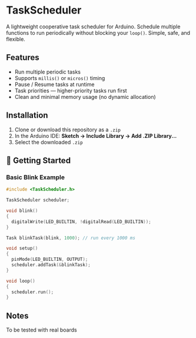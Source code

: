 # TaskScheduler
A lightweight cooperative task scheduler for Arduino. Schedule multiple functions to run periodically without blocking your `loop()`. Simple, safe, and flexible.

## Features

- Run multiple periodic tasks
- Supports `millis()` or `micros()` timing
- Pause / Resume tasks at runtime
- Task priorities — higher-priority tasks run first
- Clean and minimal memory usage (no dynamic allocation)

## Installation

1. Clone or download this repository as a `.zip`
2. In the Arduino IDE: **Sketch → Include Library → Add .ZIP Library...**
3. Select the downloaded `.zip`

## 🚀 Getting Started

### Basic Blink Example

```cpp
#include <TaskScheduler.h>

TaskScheduler scheduler;

void blink()
{
  digitalWrite(LED_BUILTIN, !digitalRead(LED_BUILTIN));
}

Task blinkTask(blink, 1000); // run every 1000 ms

void setup()
{
  pinMode(LED_BUILTIN, OUTPUT);
  scheduler.addTask(&blinkTask);
}

void loop()
{
  scheduler.run();
}
```
## Notes 
To be tested with real boards

